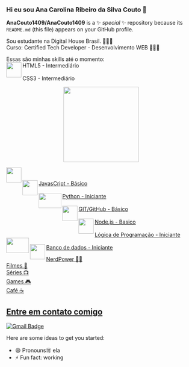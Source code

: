 ### Hi eu sou Ana Carolina Ribeiro da Silva Couto 👋


**AnaCouto1409/AnaCouto1409** is a ✨ _special_ ✨ repository because its `README.md` (this file) appears on your GitHub profile.

Sou estudante na Digital House Brasil. 👨🏾‍🎓
<br>
Curso: Certified Tech Developer -  Desenvolvimento WEB 👨🏾‍💻

Essas são minhas skills até o momento:
<br>HTML5 - Intermediário
<img align="left" width="40" height="40" src="https://www.freepnglogos.com/uploads/html5-logo-png/html5-logo-html-logo-0.png"><br>
<br>CSS3 - Intermediário
<div align="center">
  <a href="https://github.com/AnaCouto1409">
  <img height="200em" src="https://github-readme-stats.vercel.app/api?username=AnaCouto1409&show_icons=false&theme=dark&include_all_commits=true&count_private=true"/>
</div>


<img align="left" width="40" height="40" src="https://www.freepnglogos.com/uploads/html5-logo-png/html5-logo-opencode-css-8.png"><br>
<br>JavasCript - Básico 
<img align="left" width="40" height="40" src="https://pcodinomebzero.neocities.org/Imagens/javascript1.png"><br>
<br>Python - Iniciante
<img align="left" width="60" height="40" src="https://img2.gratispng.com/20180320/fkq/kisspng-angle-text-symbol-brand-other-python-5ab0c09b32b4d1.7494578715215330832077.jpg"><br>
<br>GIT/GitHub - Básico
<img align="left" width="40" height="40" src="https://www.freepnglogos.com/uploads/512x512-logo/512x512-transparent-logo-github-logo-24.png"><br>
<br>Node.js - Basico
<img align="left" width="40" height="40" src="https://user-images.githubusercontent.com/37783914/134197235-9e1f72e8-728d-4a01-ad0b-daa2926dc06d.png"><br>
<br>Lógica de Programação - Iniciante
<img align="left" width="60" height="40" src="https://img2.gratispng.com/20180529/hwx/kisspng-software-framework-network-performance-software-de-mechanical-gear-5b0d6932cb66e4.2933447315276055548331.jpg"><br>
<br>Banco de dados - Iniciante
<img align="left" width="40" height="40" src="https://img2.gratispng.com/20190212/hwz/kisspng-cloud-database-database-server-flat-file-oracle-da-data-base-server-svg-png-icon-free-download-5229-5c626aab2098a8.3594180915499537071335.jpg"><br>

NerdPower 🖖🏾 
<br>
Filmes :cinema:
<br>
Séries :tv:
<br>
Games :video_game:
<br>
Café :coffee:


## Entre em contato comigo

[![Gmail Badge](https://img.shields.io/badge/-Gmail-c14438?style=flat-square&logo=Gmail&logoColor=white&link=mailto:ana.couto14091993@gmail.com)](mailto:ana.couto14091993@gmail.com)




Here are some ideas to get you started:

- 😄 Pronouns🉑 ela
- ⚡ Fun fact: working

